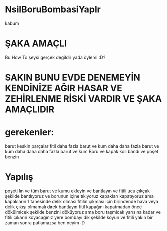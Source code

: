 # NsilBoruBombasiYaplr
kabum
# ŞAKA AMAÇLI

Bu How To şeysi gerçek değildir yada öylemi :D?

# SAKIN BUNU EVDE DENEMEYİN KENDİNİZE AĞIR HASAR VE ZEHİRLENME RİSKİ VARDIR VE ŞAKA AMAÇLIDIR

# gerekenler:


barut
keskin parçalar
fitil
daha fazla barut ve kum
daha daha fazla barut ve kum
daha daha daha fazla barut ve kum
Boru ve kapak
koli bandı ve poşet
benzin

# Yapılış

poşeti lın ve tüm barut ve kumu ekleyin ve bantlayın
ve fitili ucu çıkçak şekilde bantlıyoruz ve borunun içine tıkıyoruz
kapakları kapatıyoruz ama kapakların 1 tanesinde delik olması fitilin çıkması için birindende hava veya delik çıkışı olmamalı dırek bantlayın
fitil kapağını kapatmadan önce dökülmicek şekilde benzini döküyoruz ama boru taşmicak yarısına kadar ve fitili çıkarın
koyacağınız yere bombayı dik şekilde koyun ve fitili yakın bir zaman sonra patlamazsa ben neyim :D



